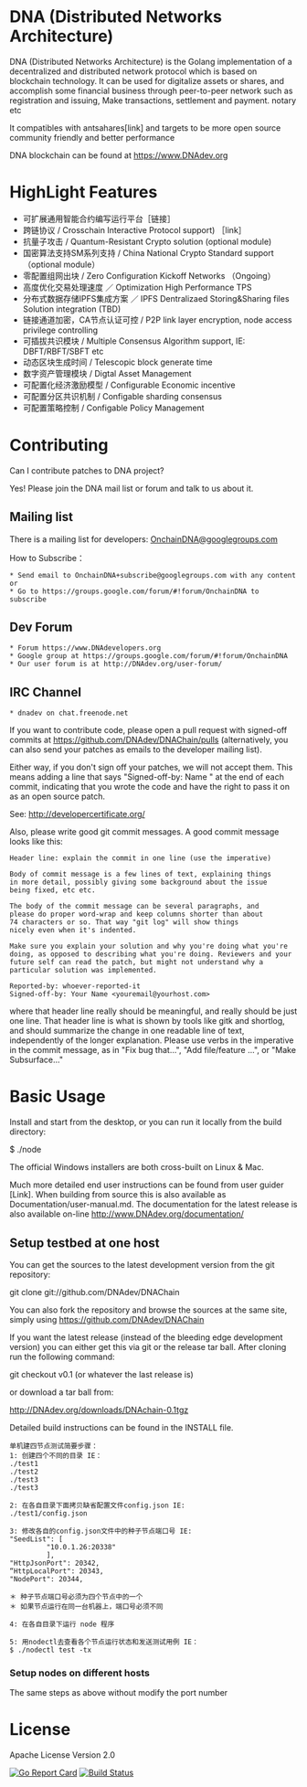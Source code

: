 # DNA (Distributed Networks Architecture)

DNA (Distributed Networks Architecture) is the Golang implementation of a decentralized and distributed network protocol which is based on blockchain technology.
It can be used for digitalize assets or shares, and accomplish some financial business through peer-to-peer network such as registration and issuing,
Make transactions, settlement and payment. notary etc

It compatibles with antsahares[link] and targets to be more open source community friendly and better performance

DNA blockchain can be found at https://www.DNAdev.org

# HighLight Features

* 可扩展通用智能合约编写运行平台［链接］
* 跨链协议 / Crosschain Interactive Protocol support) ［link］
* 抗量子攻击 / Quantum-Resistant Crypto solution (optional module)
* 国密算法支持SM系列支持 / China National Crypto Standard support（optional module）
* 零配置组网出块 / Zero Configuration Kickoff Networks  （Ongoing）
* 高度优化交易处理速度 ／ Optimization High Performance TPS
* 分布式数据存储IPFS集成方案 ／ IPFS Dentralizaed Storing&Sharing files Solution integration   (TBD)
* 链接通道加密，CA节点认证可控 / P2P link layer encryption, node access privilege controlling
* 可插拔共识模块 / Multiple Consensus Algorithm support, IE: DBFT/RBFT/SBFT etc
* 动态区块生成时间 / Telescopic block generate time
* 数字资产管理模块 / Digtal Asset Management
* 可配置化经济激励模型 / Configurable Economic incentive
* 可配置分区共识机制 / Configable sharding consensus
* 可配置策略控制 / Configable Policy Management

# Contributing

Can I contribute patches to DNA project?

Yes! Please join the DNA mail list or forum and talk to us about it.

## Mailing list

There is a mailing list for developers: OnchainDNA@googlegroups.com

How to Subscribe：

    * Send email to OnchainDNA+subscribe@googlegroups.com with any content or
    * Go to https://groups.google.com/forum/#!forum/OnchainDNA to subscribe

## Dev Forum
    * Forum https://www.DNAdevelopers.org
    * Google group at https://groups.google.com/forum/#!forum/OnchainDNA
    * Our user forum is at http://DNAdev.org/user-forum/
## IRC Channel
    * dnadev on chat.freenode.net

If you want to contribute code, please open a pull request with signed-off
commits at https://github.com/DNAdev/DNAChain/pulls
(alternatively, you can also send your patches as emails to the developer
mailing list).

Either way, if you don't sign off your patches, we will not accept them.
This means adding a line that says "Signed-off-by: Name <email>" at the
end of each commit, indicating that you wrote the code and have the right
to pass it on as an open source patch.

See: http://developercertificate.org/

Also, please write good git commit messages.  A good commit message
looks like this:

	Header line: explain the commit in one line (use the imperative)

	Body of commit message is a few lines of text, explaining things
	in more detail, possibly giving some background about the issue
	being fixed, etc etc.

	The body of the commit message can be several paragraphs, and
	please do proper word-wrap and keep columns shorter than about
	74 characters or so. That way "git log" will show things
	nicely even when it's indented.

	Make sure you explain your solution and why you're doing what you're
	doing, as opposed to describing what you're doing. Reviewers and your
	future self can read the patch, but might not understand why a
	particular solution was implemented.

	Reported-by: whoever-reported-it
	Signed-off-by: Your Name <youremail@yourhost.com>

where that header line really should be meaningful, and really should be
just one line.  That header line is what is shown by tools like gitk and
shortlog, and should summarize the change in one readable line of text,
independently of the longer explanation. Please use verbs in the
imperative in the commit message, as in "Fix bug that...", "Add
file/feature ...", or "Make Subsurface..."


# Basic Usage

Install and start from the desktop, or you can run it locally from the
build directory:

$ ./node

The official Windows installers are both cross-built on Linux & Mac.

Much more detailed end user instructions can be found from user guider
[Link]. When building from source this is also available as
Documentation/user-manual.md. The documentation for the latest release
is also available on-line http://www.DNAdev.org/documentation/

## Setup testbed at one host

You can get the sources to the latest development version from the git
repository:

git clone git://github.com/DNAdev/DNAChain

You can also fork the repository and browse the sources at the same site,
simply using https://github.com/DNAdev/DNAChain

If you want the latest release (instead of the bleeding edge
development version) you can either get this via git or the release tar
ball. After cloning run the following command:

git checkout v0.1  (or whatever the last release is)

or download a tar ball from:

http://DNAdev.org/downloads/DNAchain-0.1tgz

Detailed build instructions can be found in the INSTALL file.


	单机建四节点测试简要步骤：
	1: 创建四个不同的目录 IE：
	./test1
	./test2
	./test3
	./test3

	2: 在各自目录下面拷贝缺省配置文件config.json IE:
	./test1/config.json

	3: 修改各自的config.json文件中的种子节点端口号 IE:
	"SeedList": [
             "10.0.1.26:20338"
             ],
	"HttpJsonPort": 20342,
	“HttpLocalPort": 20343,
	"NodePort": 20344,

	＊ 种子节点端口号必须为四个节点中的一个
	＊ 如果节点运行在同一台机器上，端口号必须不同

	4: 在各自目录下运行 node 程序

	5: 用nodectl去查看各个节点运行状态和发送测试用例 IE：
	$ ./nodectl test -tx


### Setup nodes on different hosts

The same steps as above without modify the port number

# License

Apache License Version 2.0


[![Go Report Card](https://goreportcard.com/badge/github.com/dreamfly281/GoOnchain)](https://goreportcard.com/report/github.com/dreamfly281/GoOnchain)
[![Build Status](https://travis-ci.org/dreamfly281/GoOnchain.png)](https://travis-ci.org/dreamfly281/GoOnchain)
